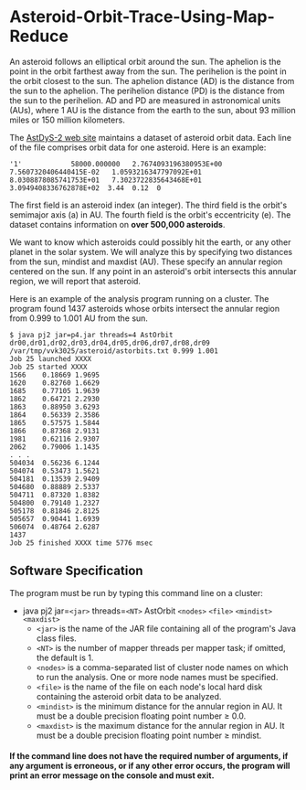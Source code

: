 # Asteroid-Orbit-Trace-Using-Map-Reduce


An asteroid follows an elliptical orbit around the sun. The aphelion is the point in the orbit farthest away from the sun. The perihelion is the point in the orbit closest to the sun. The aphelion distance (AD) is the distance from the sun to the aphelion. The perihelion distance (PD) is the distance from the sun to the perihelion. AD and PD are measured in astronomical units (AUs), where 1 AU is the distance from the earth to the sun, about 93 million miles or 150 million kilometers.

The [AstDyS-2 web site](http://hamilton.dm.unipi.it/astdys/) maintains a dataset of asteroid orbit data. Each line of the file comprises orbit data for one asteroid. Here is an example:
```
'1'            58000.000000   2.7674093196380953E+00   7.5607320406440415E-02   1.0593216347797092E+01   8.0308878085741753E+01   7.3023722835643468E+01   3.0949408336762878E+02  3.44  0.12  0
```
The first field is an asteroid index (an integer). The third field is the orbit's semimajor axis (a) in AU. The fourth field is the orbit's eccentricity (e). The dataset contains information on **over 500,000 asteroids**.

We want to know which asteroids could possibly hit the earth, or any other planet in the solar system. We will analyze this by specifying two distances from the sun, mindist and maxdist (AU). These specify an annular region centered on the sun. If any point in an asteroid's orbit intersects this annular region, we will report that asteroid.

Here is an example of the analysis program running on a cluster. The program found 1437 asteroids whose orbits intersect the annular region from 0.999 to 1.001 AU from the sun.

```
$ java pj2 jar=p4.jar threads=4 AstOrbit dr00,dr01,dr02,dr03,dr04,dr05,dr06,dr07,dr08,dr09 /var/tmp/vvk3025/asteroid/astorbits.txt 0.999 1.001
Job 25 launched XXXX
Job 25 started XXXX
1566	0.18669	1.9695
1620	0.82760	1.6629
1685	0.77105	1.9639
1862	0.64721	2.2930
1863	0.88950	3.6293
1864	0.56339	2.3586
1865	0.57575	1.5844
1866	0.87368	2.9131
1981	0.62116	2.9307
2062	0.79006	1.1435
. . .
504034	0.56236	6.1244
504074	0.53473	1.5621
504181	0.13539	2.9409
504680	0.88889	2.5337
504711	0.87320	1.8382
504800	0.79140	1.2327
505178	0.81846	2.8125
505657	0.90441	1.6939
506074	0.48764	2.6287
1437
Job 25 finished XXXX time 5776 msec
```

## Software Specification

The program must be run by typing this command line on a cluster:

* java pj2 jar=`<jar>` threads=`<NT>` AstOrbit `<nodes>` `<file>` `<mindist>` `<maxdist>`
	* `<jar>` is the name of the JAR file containing all of the program's Java class files.
	* `<NT>` is the number of mapper threads per mapper task; if omitted, the default is 1.
	* `<nodes>` is a comma-separated list of cluster node names on which to run the analysis. One or more node names must be specified.
	* `<file>` is the name of the file on each node's local hard disk containing the asteroid orbit data to be analyzed.
	* `<mindist>` is the minimum distance for the annular region in AU. It must be a double precision floating point number ≥ 0.0.
	* `<maxdist>` is the maximum distance for the annular region in AU. It must be a double precision floating point number ≥ mindist.

#### If the command line does not have the required number of arguments, if any argument is erroneous, or if any other error occurs, the program will print an error message on the console and must exit.

